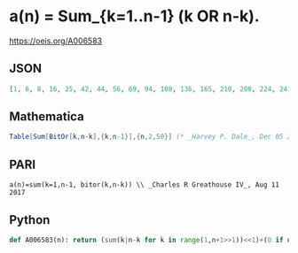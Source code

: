 # a\(n\) \= Sum\_\{k\=1\.\.n\-1\} \(k OR n\-k\)\.
https://oeis.org/A006583
## JSON
```JSON
[1, 6, 8, 16, 25, 42, 44, 56, 69, 94, 108, 136, 165, 210, 208, 224, 241, 278, 296, 336, 377, 442, 460, 504, 549, 622, 668, 744, 821, 930, 912, 928, 945, 998, 1016, 1072, 1129, 1226, 1244, 1304]
```
## Mathematica
```Mathematica
Table[Sum[BitOr[k,n-k],{k,n-1}],{n,2,50}] (* _Harvey P. Dale_, Dec 05 2020 *)
```
## PARI
```PARI
a(n)=sum(k=1,n-1, bitor(k,n-k)) \\ _Charles R Greathouse IV_, Aug 11 2017
```
## Python
```Python
def A006583(n): return (sum(k|n-k for k in range(1,n+1>>1))<<1)+(0 if n&1 else n>>1) # _Chai Wah Wu_, May 07 2023
```
